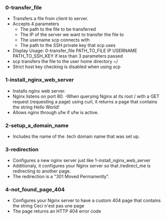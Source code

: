 ### 0-transfer_file
- Transfers a file from client to server.
- Accepts 4 parameters
	- The path to the file to be transferred
	- The IP of the server we want to transfer the file to
	- The username scp connects with
	- The path to the SSH private key that scp uses
- Display Usage: 0-transfer_file PATH_TO_FILE IP USERNAME PATH_TO_SSH_KEY if less
  than 3 parameters passed
- scp transfers the file to the user home directory ~/
- Strict host key checking is disabled when using scp
### 1-install_nginx_web_server
- Installs nginx web server.
- Nginx listens on port 80.
-When querying Nginx at its root / with a GET request (requesting a page) using curl, it
returns a page that contains the string Hello World!
- Allows nginx through ufw if ufw is active.
### 2-setup_a_domain_name
- Includes the name of the .tech domain name that was set up.
### 3-redirection
- Configures a new nginx server just like 1-install_nginx_web_server
- Additionaly, it configures your Nginx server so that /redirect_me is
  redirecting to another page.
- The redirection is a "301 Moved Permanently”.
### 4-not_found_page_404
- Configures your Nginx server to have a custom 404 page that contains the string
  Ceci n'est pas une page
- The page returns an HTTP 404 error code
